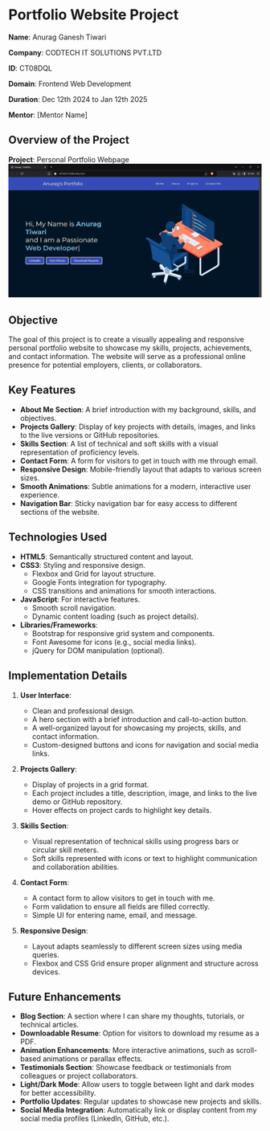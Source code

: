 # Portfolio Website Project

**Name**: Anurag Ganesh Tiwari

**Company**: CODTECH IT SOLUTIONS PVT.LTD

**ID**: CT08DQL

**Domain**: Frontend Web Development

**Duration**: Dec 12th 2024 to Jan 12th 2025

**Mentor**: [Mentor Name]

## Overview of the Project

**Project**: Personal Portfolio Webpage  
![Screenshot of My Project](task3.1.png)

## Objective

The goal of this project is to create a visually appealing and responsive personal portfolio website to showcase my skills, projects, achievements, and contact information. The website will serve as a professional online presence for potential employers, clients, or collaborators.

## Key Features

- **About Me Section**: A brief introduction with my background, skills, and objectives.
- **Projects Gallery**: Display of key projects with details, images, and links to the live versions or GitHub repositories.
- **Skills Section**: A list of technical and soft skills with a visual representation of proficiency levels.
- **Contact Form**: A form for visitors to get in touch with me through email.
- **Responsive Design**: Mobile-friendly layout that adapts to various screen sizes.
- **Smooth Animations**: Subtle animations for a modern, interactive user experience.
- **Navigation Bar**: Sticky navigation bar for easy access to different sections of the website.

## Technologies Used

- **HTML5**: Semantically structured content and layout.
- **CSS3**: Styling and responsive design.
  - Flexbox and Grid for layout structure.
  - Google Fonts integration for typography.
  - CSS transitions and animations for smooth interactions.
- **JavaScript**: For interactive features.
  - Smooth scroll navigation.
  - Dynamic content loading (such as project details).
- **Libraries/Frameworks**:
  - Bootstrap for responsive grid system and components.
  - Font Awesome for icons (e.g., social media links).
  - jQuery for DOM manipulation (optional).

## Implementation Details

1. **User Interface**:
   - Clean and professional design.
   - A hero section with a brief introduction and call-to-action button.
   - A well-organized layout for showcasing my projects, skills, and contact information.
   - Custom-designed buttons and icons for navigation and social media links.

2. **Projects Gallery**:
   - Display of projects in a grid format.
   - Each project includes a title, description, image, and links to the live demo or GitHub repository.
   - Hover effects on project cards to highlight key details.

3. **Skills Section**:
   - Visual representation of technical skills using progress bars or circular skill meters.
   - Soft skills represented with icons or text to highlight communication and collaboration abilities.

4. **Contact Form**:
   - A contact form to allow visitors to get in touch with me.
   - Form validation to ensure all fields are filled correctly.
   - Simple UI for entering name, email, and message.

5. **Responsive Design**:
   - Layout adapts seamlessly to different screen sizes using media queries.
   - Flexbox and CSS Grid ensure proper alignment and structure across devices.

## Future Enhancements

- **Blog Section**: A section where I can share my thoughts, tutorials, or technical articles.
- **Downloadable Resume**: Option for visitors to download my resume as a PDF.
- **Animation Enhancements**: More interactive animations, such as scroll-based animations or parallax effects.
- **Testimonials Section**: Showcase feedback or testimonials from colleagues or project collaborators.
- **Light/Dark Mode**: Allow users to toggle between light and dark modes for better accessibility.
- **Portfolio Updates**: Regular updates to showcase new projects and skills.
- **Social Media Integration**: Automatically link or display content from my social media profiles (LinkedIn, GitHub, etc.).

